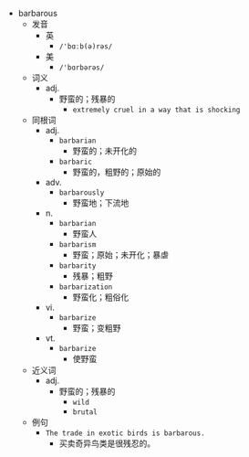 - barbarous
  - 发音
    - 英
      - `/'bɑːb(ə)rəs/`
    - 美
      - `/'bɑrbərəs/`
  - 词义
    - adj.
      - 野蛮的；残暴的
        - `extremely cruel in a way that is shocking`
  - 同根词
    - adj.
      - `barbarian`
        - 野蛮的；未开化的
      - `barbaric`
        - 野蛮的，粗野的；原始的
    - adv.
      - `barbarously`
        - 野蛮地；下流地
    - n.
      - `barbarian`
        - 野蛮人
      - `barbarism`
        - 野蛮；原始；未开化；暴虐
      - `barbarity`
        - 残暴；粗野
      - `barbarization`
        - 野蛮化；粗俗化
    - vi.
      - `barbarize`
        - 野蛮；变粗野
    - vt.
      - `barbarize`
        - 使野蛮
  - 近义词
    - adj.
      - 野蛮的；残暴的
        - `wild`
        - `brutal`
  - 例句
    - `The trade in exotic birds is barbarous.`
      - 买卖奇异鸟类是很残忍的。

